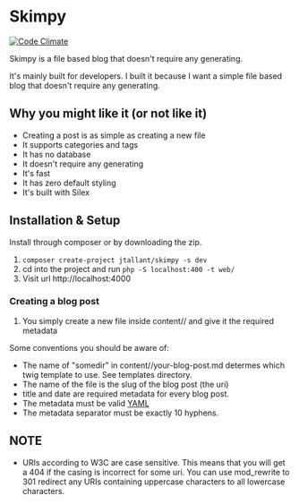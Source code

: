 # Skimpy

[![Code Climate](https://codeclimate.com/github/jtallant/skimpy/badges/gpa.svg)](https://codeclimate.com/github/jtallant/skimpy)

Skimpy is a file based blog that doesn't require any generating.

It's mainly built for developers. I built it because I want a simple file 
based blog that doesn't require any generating.

## Why you might like it (or not like it)
* Creating a post is as simple as creating a new file
* It supports categories and tags
* It has no database
* It doesn't require any generating
* It's fast
* It has zero default styling
* It's built with Silex


## Installation & Setup

Install through composer or by downloading the zip.

1. `composer create-project jtallant/skimpy -s dev`
2. cd into the project and run `php -S localhost:400 -t web/`
3. Visit url http://localhost:4000

### Creating a blog post

1. You simply create a new file inside content/<somedir>/ and give it the required metadata

Some conventions you should be aware of:
* The name of "somedir" in content/<somedir>/your-blog-post.md determes which twig template to use. See templates directory.
* The name of the file is the slug of the blog post (the uri)
* title and date are required metadata for every blog post.
* The metadata must be valid [YAML](http://en.wikipedia.org/wiki/YAML#Syntax)
* The metadata separator must be exactly 10 hyphens.

## NOTE
* URIs according to W3C are case sensitive. This means that you will get a 404
  if the casing is incorrect for some uri.
  You can use mod_rewrite to 301 redirect any URIs containing uppercase characters
  to all lowercase characters.